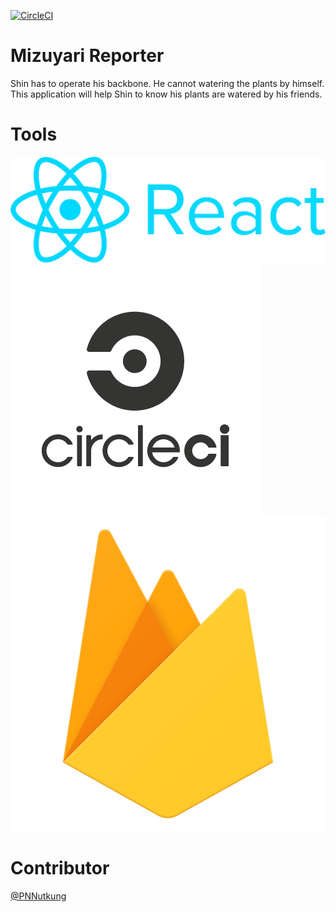 [![CircleCI](https://circleci.com/gh/PNNutkung/mizuyari-reporter.svg?style=svg)](https://circleci.com/gh/PNNutkung/mizuyari-reporter)

# Mizuyari Reporter
Shin has to operate his backbone. He cannot watering the plants by himself. This application will help Shin to know his plants are watered by his friends.  

# Tools
![react](./readme/react-logo.png "React JS")
![circleci](./readme/circleci-logo.png "Cirle-ci")
![firebase](./readme/firebase-logo.png "Firebase")

# Contributor
[@PNNutkung](https://github.com/PNNutkung)
